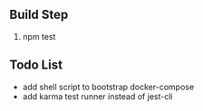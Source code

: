## Build Step

1. npm test

## Todo List

- add shell script to bootstrap docker-compose
- add karma test runner instead of jest-cli
